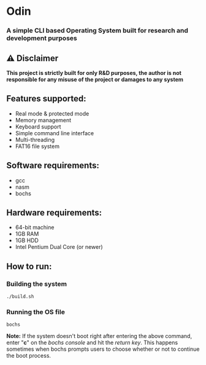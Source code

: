 # Odin
### A simple CLI based Operating System built for research and development purposes

## ⚠️ Disclaimer
**This project is strictly built for only R&D purposes, the author is not responsible for any misuse of the project or damages to any system**

## Features supported:
- Real mode & protected mode
- Memory management
- Keyboard support
- Simple command line interface
- Multi-threading
- FAT16 file system

## Software requirements:
- gcc
- nasm
- bochs

## Hardware requirements:
- 64-bit machine
- 1GB RAM
- 1GB HDD
- Intel Pentium Dual Core (or newer)

## How to run:

### Building the system
    ./build.sh
### Running the OS file
    bochs

**Note:** If the system doesn't boot right after entering the above command, enter "**c**" on the _bochs console_ and hit the _return key_. This happens sometimes when bochs prompts users to choose whether or not to continue the boot process.
